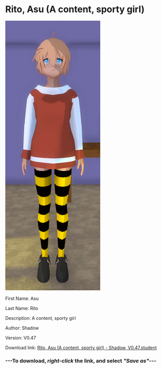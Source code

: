 # Rito, Asu (A content, sporty girl)

<img src="https://raw.githubusercontent.com/Arbiter1223/Daigaku-Gurashi-Custom-Students/master/Students/Files/Rito%2C%20Asu%20(A%20content%2C%20sporty%20girl).png" title="Rito, Asu (A content, sporty girl) - Shadow, V0.47">

First Name: Asu

Last Name: Rito

Description: A content, sporty girl

Author: Shadow

Version: V0.47

Download link: <a href="https://raw.githubusercontent.com/Arbiter1223/Daigaku-Gurashi-Custom-Students/master/Students/Files/Rito%2C%20Asu%20(A%20content%2C%20sporty%20girl)%20-%20Shadow%2C%20V0.47.student">Rito, Asu (A content, sporty girl) - Shadow, V0.47.student</a>

### ---**To download, _right-click_ the link, and select _"Save as"_**---
